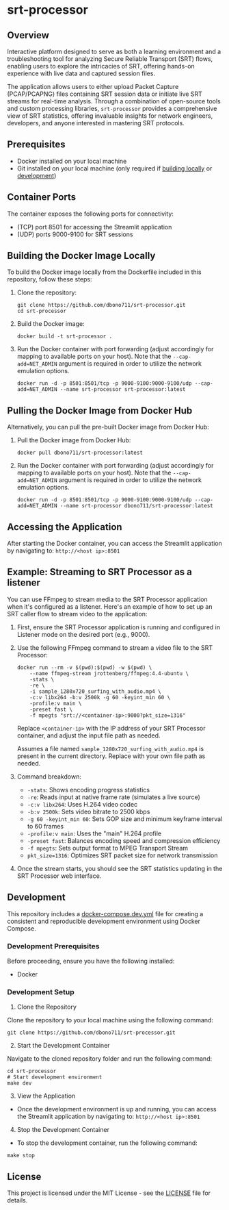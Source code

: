 # srt-processor

## Overview

Interactive platform designed to serve as both a learning environment and a troubleshooting tool for analyzing Secure Reliable Transport (SRT) flows, enabling users to explore the intricacies of SRT, offering hands-on experience with live data and captured session files.

The application allows users to either upload Packet Capture (PCAP/PCAPNG) files containing SRT session data or initiate live SRT streams for real-time analysis. Through a combination of open-source tools and custom processing libraries, ```srt-processor``` provides a comprehensive view of SRT statistics, offering invaluable insights for network engineers, developers, and anyone interested in mastering SRT protocols.

## Prerequisites

- Docker installed on your local machine
- Git installed on your local machine (only required if [building locally](#building-the-docker-image-locally) or [development](#setting-up-development-environment-with-vs-code-development-containers))

## Container Ports

The container exposes the following ports for connectivity:

- (TCP) port 8501 for accessing the Streamlit application
- (UDP) ports 9000-9100 for SRT sessions

## Building the Docker Image Locally

To build the Docker image locally from the Dockerfile included in this repository, follow these steps:

1. Clone the repository:

    ```shell
    git clone https://github.com/dbono711/srt-processor.git
    cd srt-processor
    ```

2. Build the Docker image:

    ```shell
    docker build -t srt-processor .
    ```

3. Run the Docker container with port forwarding (adjust accordingly for mapping to available ports on your host). Note that the ```--cap-add=NET_ADMIN``` argument is required in order to utilize the network emulation options.

    ```shell
    docker run -d -p 8501:8501/tcp -p 9000-9100:9000-9100/udp --cap-add=NET_ADMIN --name srt-processor srt-processor:latest
    ```

## Pulling the Docker Image from Docker Hub

Alternatively, you can pull the pre-built Docker image from Docker Hub:

1. Pull the Docker image from Docker Hub:

    ```shell
    docker pull dbono711/srt-processor:latest
    ```

2. Run the Docker container with port forwarding (adjust accordingly for mapping to available ports on your host). Note that the ```--cap-add=NET_ADMIN``` argument is required in order to utilize the network emulation options.

    ```shell
    docker run -d -p 8501:8501/tcp -p 9000-9100:9000-9100/udp --cap-add=NET_ADMIN --name srt-processor dbono711/srt-processor:latest
    ```

## Accessing the Application

After starting the Docker container, you can access the Streamlit application by navigating to: ```http://<host ip>:8501```

## Example: Streaming to SRT Processor as a listener

You can use FFmpeg to stream media to the SRT Processor application when it's configured as a listener. Here's an example of how to set up an SRT caller flow to stream video to the application:

1. First, ensure the SRT Processor application is running and configured in Listener mode on the desired port (e.g., 9000).

2. Use the following FFmpeg command to stream a video file to the SRT Processor:

    ```shell
    docker run --rm -v $(pwd):$(pwd) -w $(pwd) \
        --name ffmpeg-stream jrottenberg/ffmpeg:4.4-ubuntu \
        -stats \
        -re \
        -i sample_1280x720_surfing_with_audio.mp4 \
        -c:v libx264 -b:v 2500k -g 60 -keyint_min 60 \
        -profile:v main \
        -preset fast \
        -f mpegts "srt://<container-ip>:9000?pkt_size=1316"
    ```

    Replace `<container-ip>` with the IP address of your SRT Processor container, and adjust the input file path as needed.

    Assumes a file named ```sample_1280x720_surfing_with_audio.mp4``` is present in the current directory. Replace with your own file path as needed.

3. Command breakdown:
   - `-stats`: Shows encoding progress statistics
   - `-re`: Reads input at native frame rate (simulates a live source)
   - `-c:v libx264`: Uses H.264 video codec
   - `-b:v 2500k`: Sets video bitrate to 2500 kbps
   - `-g 60 -keyint_min 60`: Sets GOP size and minimum keyframe interval to 60 frames
   - `-profile:v main`: Uses the "main" H.264 profile
   - `-preset fast`: Balances encoding speed and compression efficiency
   - `-f mpegts`: Sets output format to MPEG Transport Stream
   - `pkt_size=1316`: Optimizes SRT packet size for network transmission

4. Once the stream starts, you should see the SRT statistics updating in the SRT Processor web interface.

## Development

This repository includes a [docker-compose.dev.yml](docker-compose.dev.yml) file for creating a consistent and reproducible development environment using Docker Compose.

### Development Prerequisites

Before proceeding, ensure you have the following installed:

- Docker

### Development Setup

1. Clone the Repository

Clone the repository to your local machine using the following command:

```git clone https://github.com/dbono711/srt-processor.git```

2. Start the Development Container

Navigate to the cloned repository folder and run the following command:

```shell
cd srt-processor
# Start development environment
make dev
```

3. View the Application

- Once the development environment is up and running, you can access the Streamlit application by navigating to: ```http://<host ip>:8501```

4. Stop the Development Container

- To stop the development container, run the following command:

```shell
make stop
```

## License

This project is licensed under the MIT License - see the [LICENSE](LICENSE) file for details.
